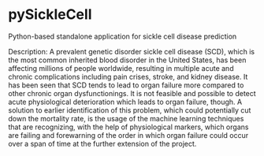 # pySickleCell
Python-based standalone application for sickle cell disease prediction

Description: A prevalent genetic disorder sickle cell disease (SCD), which is the most common inherited blood disorder in the United States, has been affecting millions of people worldwide, resulting in multiple acute and chronic complications including pain crises, stroke, and kidney disease. It has been seen that SCD tends to lead to organ failure more compared to other chronic organ dysfunctionings. It is not feasible and possible to detect acute physiological deterioration which leads to organ failure, though.
A solution to earlier identification of this problem, which could potentially cut down the mortality rate, is the usage of the machine learning techniques that are recognizing, with the help of physiological markers, which organs are failing and forewarning of the order in which organ failure could occur over a span of time at the further extension of the project. 
